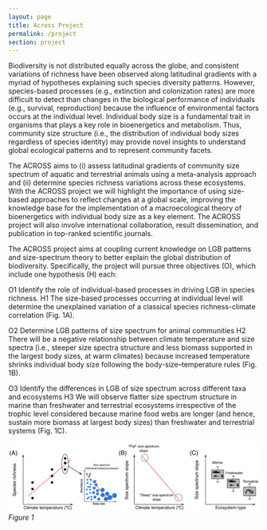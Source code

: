```yaml
---
layout: page
title: Across Project
permalink: /project
section: project
---
```

Biodiversity is not distributed equally across the globe, and consistent variations of richness have been observed along latitudinal gradients with a myriad of hypotheses explaining such species diversity patterns. However, species-based processes (e.g., extinction and colonization rates) are more difficult to detect than changes in the biological performance of individuals (e.g., survival, reproduction) because the influence of environmental factors occurs at the individual level. Individual body size is a fundamental trait in organisms that plays a key role in bioenergetics and metabolism. Thus, community size structure (i.e., the distribution of individual body sizes regardless of species identity) may provide novel insights to understand global ecological patterns and to represent community facets.

The ACROSS aims to (i) assess latitudinal gradients of community size spectrum of aquatic and terrestrial animals using a meta-analysis approach and (ii) determine species richness variations across these ecosystems. With the ACROSS project we will highlight the importance of using size-based approaches to reflect changes at a global scale, improving the knowledge base for the implementation of a macroecological theory of bioenergetics with individual body size as a key element. The ACROSS project will also involve international collaboration, result dissemination, and publication in top-ranked scientific journals.

The ACROSS project aims at coupling current knowledge on LGB patterns and size-spectrum theory to better explain the global distribution of biodiversity. Specifically, the project will pursue three objectives (O), which include one hypothesis (H) each:

O1 Identify the role of individual-based processes in driving LGB in species richness.
H1 The size-based processes occurring at individual level will determine the unexplained variation of a classical species richness-climate correlation (Fig. 1A).

O2 Determine LGB patterns of size spectrum for animal communities
H2 There will be a negative relationship between climate temperature and size spectra (i.e., steeper size spectra structure and less biomass supported in the largest body sizes, at warm climates) because increased temperature shrinks individual body size following the body-size–temperature rules (Fig. 1B).

O3 Identify the differences in LGB of size spectrum across different taxa and ecosystems
H3 We will observe flatter size spectrum structure in marine than freshwater and terrestrial ecosystems irrespective of the trophic level considered because marine food webs are longer (and hence, sustain more biomass at largest body sizes) than freshwater and terrestrial systems (Fig. 1C).

![Hypotheses](/assets/img/hypotheses.png "Hypotheses")
*Figure 1*

